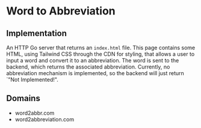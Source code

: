 # Word to Abbreviation

## Implementation

An HTTP Go server that returns an `index.html` file. This page contains some HTML, using Tailwind CSS through the CDN for styling, that allows a user to input a word and convert it to an abbreviation. The word is sent to the backend, which returns the associated abbreviation. Currently, no abbreviation mechanism is implemented, so the backend will just return `"Not Implemented!".

## Domains

- word2abbr.com
- word2abbreviation.com

